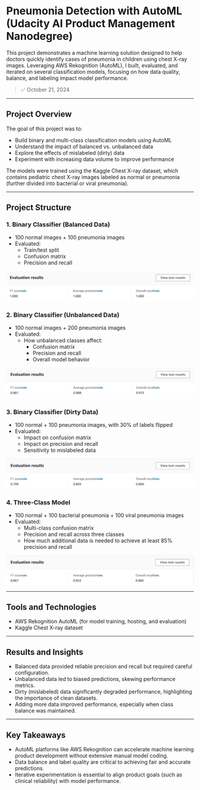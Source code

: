 # Pneumonia Detection with AutoML (Udacity AI Product Management Nanodegree)

This project demonstrates a machine learning solution designed to help doctors quickly identify cases of pneumonia in children using chest X-ray images. Leveraging AWS Rekognition (AutoML), I built, evaluated, and iterated on several classification models, focusing on how data quality, balance, and labeling impact model performance.

> ✅ October 21, 2024

---

## Project Overview

The goal of this project was to:

- Build binary and multi-class classification models using AutoML
- Understand the impact of balanced vs. unbalanced data
- Explore the effects of mislabeled (dirty) data
- Experiment with increasing data volume to improve performance

The models were trained using the Kaggle Chest X-ray dataset, which contains pediatric chest X-ray images labeled as normal or pneumonia (further divided into bacterial or viral pneumonia).

---

## Project Structure

### 1. Binary Classifier (Balanced Data)
- 100 normal images + 100 pneumonia images
- Evaluated:
  - Train/test split
  - Confusion matrix
  - Precision and recall

![alt text](<Balanced Clean Model.jpg>)

### 2. Binary Classifier (Unbalanced Data)
- 100 normal images + 200 pneumonia images
- Evaluated:
  - How unbalanced classes affect:
    - Confusion matrix
    - Precision and recall
    - Overall model behavior

![alt text](<Unbalanced Clean Model.jpg>)

### 3. Binary Classifier (Dirty Data)
- 100 normal + 100 pneumonia images, with 30% of labels flipped
- Evaluated:
  - Impact on confusion matrix
  - Impact on precision and recall
  - Sensitivity to mislabeled data

![alt text](<Balanced Dirty Model.jpg>)

### 4. Three-Class Model
- 100 normal + 100 bacterial pneumonia + 100 viral pneumonia images
- Evaluated:
  - Multi-class confusion matrix
  - Precision and recall across three classes
  - How much additional data is needed to achieve at least 85% precision and recall

![alt text](<3 Class Balanced Clean Model.jpg>)

---

## Tools and Technologies

- AWS Rekognition AutoML (for model training, hosting, and evaluation)
- Kaggle Chest X-ray dataset

---

## Results and Insights

- Balanced data provided reliable precision and recall but required careful configuration.
- Unbalanced data led to biased predictions, skewing performance metrics.
- Dirty (mislabeled) data significantly degraded performance, highlighting the importance of clean datasets.
- Adding more data improved performance, especially when class balance was maintained.

---

## Key Takeaways

- AutoML platforms like AWS Rekognition can accelerate machine learning product development without extensive manual model coding.
- Data balance and label quality are critical to achieving fair and accurate predictions.
- Iterative experimentation is essential to align product goals (such as clinical reliability) with model performance.